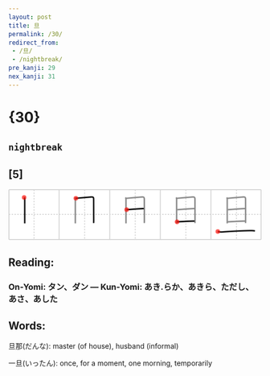 ```yaml
---
layout: post
title: 旦
permalink: /30/
redirect_from:
 - /旦/
 - /nightbreak/
pre_kanji: 29
nex_kanji: 31
---
```


# {30}

## `nightbreak`

## [5]

<div class="stroke"><img src="../images/E697A6.png" /></div>

## Reading:

### On-Yomi: タン、ダン &mdash; Kun-Yomi: あき.らか、あきら、ただし、あさ、あした

## Words:

旦那(だんな): master (of house), husband (informal)

一旦(いったん): once, for a moment, one morning, temporarily
